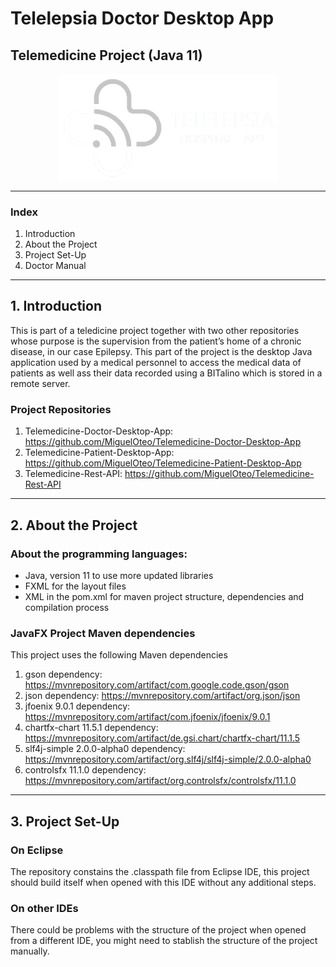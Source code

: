 # Telelepsia Doctor Desktop App
## Telemedicine Project (Java 11)
<div align="center">
<img src="readme/resources/Logo.png" alt="drawing" width="350" padding=100%/>  
</div>

-------------------------------
### Index

1. Introduction
2. About the Project
3. Project Set-Up 
4. Doctor Manual

-------------------------------

## 1. Introduction

This is part of a teledicine project together with two other repositories whose purpose is the supervision from the patient’s home of a chronic disease, in our case Epilepsy. This part of the project is the desktop Java application used by a medical personnel to access the medical data of patients as well ass their data recorded using a BITalino which is stored in a remote server.

### Project Repositories

1. Telemedicine-Doctor-Desktop-App: https://github.com/MiguelOteo/Telemedicine-Doctor-Desktop-App
2. Telemedicine-Patient-Desktop-App: https://github.com/MiguelOteo/Telemedicine-Patient-Desktop-App
3. Telemedicine-Rest-API: https://github.com/MiguelOteo/Telemedicine-Rest-API

-------------------------------

## 2. About the Project

### About the programming languages:

* Java, version 11 to use more updated libraries
* FXML for the layout files
* XML in the pom.xml for maven project structure, dependencies and compilation process

### JavaFX Project Maven dependencies

This project uses the following Maven dependencies

1. gson dependency: https://mvnrepository.com/artifact/com.google.code.gson/gson
2. json dependency: https://mvnrepository.com/artifact/org.json/json
3. jfoenix 9.0.1 dependency: https://mvnrepository.com/artifact/com.jfoenix/jfoenix/9.0.1
4. chartfx-chart 11.5.1 dependency: https://mvnrepository.com/artifact/de.gsi.chart/chartfx-chart/11.1.5
5. slf4j-simple 2.0.0-alpha0 dependency: https://mvnrepository.com/artifact/org.slf4j/slf4j-simple/2.0.0-alpha0
7. controlsfx 11.1.0 dependency: https://mvnrepository.com/artifact/org.controlsfx/controlsfx/11.1.0

-------------------------------

## 3. Project Set-Up 

### On Eclipse

The repository constains the .classpath file from Eclipse IDE, this project should build itself when opened with this IDE without any additional steps.

### On other IDEs

There could be problems with the structure of the project when opened from a different IDE, you might need to stablish the structure of the project manually.


